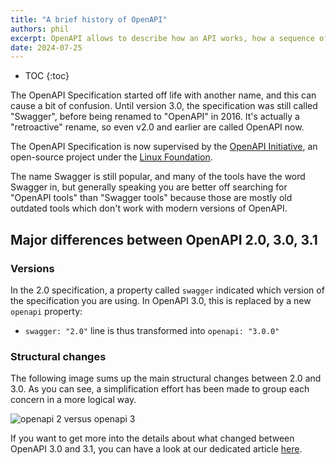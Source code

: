 ```yaml
---
title: "A brief history of OpenAPI"
authors: phil
excerpt: OpenAPI allows to describe how an API works, how a sequence of APIs work together, generate client code, create tests, apply design standards, deploy documentation, and much more.
date: 2024-07-25
---
```


- TOC
{:toc}

The OpenAPI Specification started off life with another name, and this can cause a bit of confusion. Until version 3.0, the specification was still called "Swagger", before being renamed to "OpenAPI" in 2016. It's actually a "retroactive" rename, so even v2.0 and earlier are called OpenAPI now.

The OpenAPI Specification is now supervised by the [OpenAPI Initiative](https://www.openapis.org/), an open-source project under the [Linux Foundation](https://linuxfoundation.org/).

The name Swagger is still popular, and many of the tools have the word Swagger in, but generally speaking you are better off searching for "OpenAPI tools" than "Swagger tools" because those are mostly old outdated tools which don't work with modern versions of OpenAPI.

## Major differences between OpenAPI 2.0, 3.0, 3.1

### Versions

In the 2.0 specification, a property called `swagger` indicated which version of the specification you are using. In OpenAPI 3.0, this is replaced by a new `openapi` property:

- `swagger: "2.0"` line is thus transformed into `openapi: "3.0.0"`

### Structural changes

The following image sums up the main structural changes between 2.0 and 3.0. As you can see, a simplification effort has been made to group each concern in a more logical way.

![openapi 2 versus openapi 3](https://storage.googleapis.com/bump-blog-resources/what-is-openapi/OpenAPI-2-versus-OpenAPI-3.png)

If you want to get more into the details about what changed between OpenAPI 3.0 and 3.1, you can have a look at our dedicated article [here](https://bump.sh/blog/changes-in-openapi-3-1).
